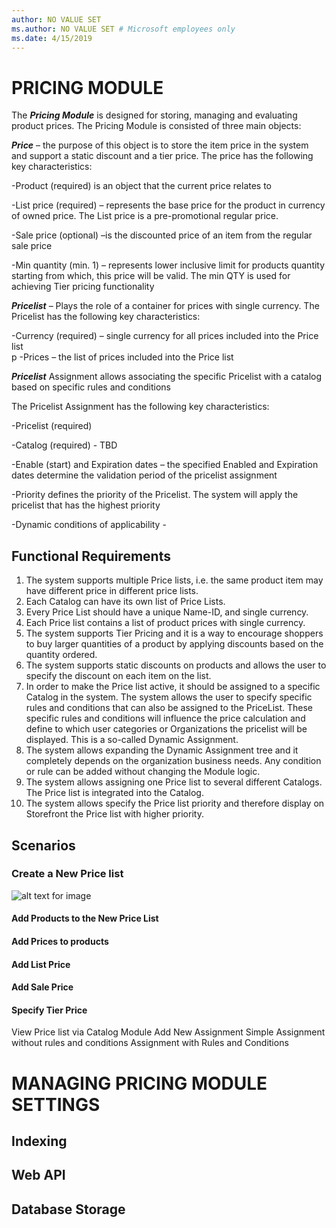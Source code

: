 ```yaml
---
author: NO VALUE SET
ms.author: NO VALUE SET # Microsoft employees only
ms.date: 4/15/2019
---
```

# PRICING MODULE

The ***Pricing Module*** is designed for storing, managing and evaluating product prices.
The Pricing Module is consisted of three main objects:

***Price*** – the purpose of this object is to store the item price in the system and support a static discount and a tier price. The price has the following key characteristics:

-Product (required) is an object that the current price relates to

-List price (required) – represents the base price for the product in currency of owned price. The List price is a pre-promotional regular price.  

-Sale price (optional) –is the discounted price of an item from the regular sale price

-Min quantity (min. 1) – represents lower inclusive limit for products quantity starting from which, this price will be valid. The min QTY is used for achieving Tier pricing functionality

***Pricelist*** – Plays the role of a container for prices with single currency. The Pricelist has the following key characteristics:

-Currency (required) – single currency for all prices included into the Price list  
p
-Prices – the list of prices included into the Price list  

***Pricelist*** Assignment allows associating the specific Pricelist with a catalog based on specific rules and conditions  

The Pricelist Assignment has the following key characteristics:

-Pricelist (required)  

-Catalog (required) - TBD

-Enable (start) and Expiration dates – the specified Enabled and Expiration dates determine the validation period of the pricelist assignment  

-Priority defines the priority of the Pricelist. The system will apply the pricelist that has the highest priority  

-Dynamic conditions of applicability -  

## Functional Requirements  

1. The system supports multiple Price lists, i.e. the same product item may have different price in different price lists.
1. Each Catalog can have its own list of Price Lists.
1. Every Price  List should have a unique Name-ID, and single currency.
1. Each Price list contains a list of product prices with single currency.
1. The system supports Tier Pricing and it is a way to encourage shoppers to buy larger quantities of a product by applying discounts based on the quantity ordered.
1. The system supports static discounts on products and allows the user to specify the discount on each item on the list.
1. In order to make the Price list active, it should be assigned to a specific Catalog in the system. The system allows the user to specify specific rules and conditions that can also be assigned to the PriceList. These specific rules and conditions will influence the price calculation and define to which user categories or Organizations the pricelist will be displayed. This is a so-called Dynamic Assignment.
1. The system allows expanding the Dynamic Assignment tree and it completely depends on the organization business needs. Any condition or rule can be added without changing the Module logic.
1. The system allows assigning one Price list to several different Catalogs. The Price list is integrated into the Catalog.
1. The system allows specify the Price list priority and therefore display on Storefront the Price list with higher priority.

## Scenarios  

### Create a New Price list  

![alt text for image](/Docs/media/Create-new-price-list-workflow.png)

#### Add Products to the New Price List

#### Add Prices to products

#### Add List Price

#### Add Sale Price

#### Specify Tier Price

View Price list via Catalog Module 
Add New Assignment 
Simple Assignment without rules and conditions 
Assignment with Rules and Conditions 

# MANAGING PRICING MODULE SETTINGS

## Indexing

## Web API

## Database Storage